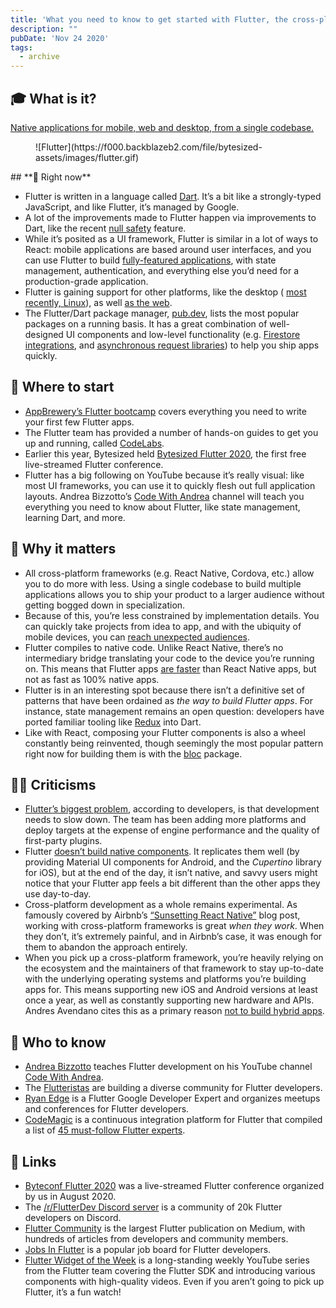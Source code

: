 ```yaml
---
title: 'What you need to know to get started with Flutter, the cross-platform app framework'
description: ""
pubDate: 'Nov 24 2020'
tags:
  - archive
---
```



## **🎓 What is it?**

[Native applications for mobile, web and desktop, from a single codebase.](https://flutter.dev/)

<figure class="kg-card kg-image-card">![Flutter](https://f000.backblazeb2.com/file/bytesized-assets/images/flutter.gif)</figure>## **📌 Right now**

- Flutter is written in a language called [Dart](https://dart.dev/). It’s a bit like a strongly-typed JavaScript, and like Flutter, it’s managed by Google.
- A lot of the improvements made to Flutter happen via improvements to Dart, like the recent [null safety](https://medium.com/flutter/announcing-dart-null-safety-beta-4491da22077a) feature.
- While it’s posited as a UI framework, Flutter is similar in a lot of ways to React: mobile applications are based around user interfaces, and you can use Flutter to build [fully-featured applications](https://flutter.dev/showcase), with state management, authentication, and everything else you’d need for a production-grade application.
- Flutter is gaining support for other platforms, like the desktop ( [most recently, Linux](https://www.youtube.com/watch?v=Pzp9C0NNcZ8)), as well [as the web](https://medium.com/flutter/flutter-on-the-web-slivers-and-platform-specific-issues-user-survey-results-from-q3-2020-f8034236b2a8).
- The Flutter/Dart package manager, [pub.dev](https://pub.dev/), lists the most popular packages on a running basis. It has a great combination of well-designed UI components and low-level functionality (e.g. [Firestore integrations](https://pub.dev/packages/cloud_firestore_platform_interface), and [asynchronous request libraries](https://pub.dev/packages/http)) to help you ship apps quickly.

## **👶 Where to start**

- [AppBrewery’s Flutter bootcamp](https://www.appbrewery.co/p/flutter-development-bootcamp-with-dart) covers everything you need to write your first few Flutter apps.
- The Flutter team has provided a number of hands-on guides to get you up and running, called [CodeLabs](https://flutter.dev/docs/codelabs).
- Earlier this year, Bytesized held [Bytesized Flutter 2020](https://www.appbrewery.co/p/flutter-development-bootcamp-with-dart), the first free live-streamed Flutter conference.
- Flutter has a big following on YouTube because it’s really visual: like most UI frameworks, you can use it to quickly flesh out full application layouts. Andrea Bizzotto’s [Code With Andrea](https://www.youtube.com/channel/UCrTnsT4OYZ53l0QGKqLeD5Q) channel will teach you everything you need to know about Flutter, like state management, learning Dart, and more.

## **🤔 Why it matters**

- All cross-platform frameworks (e.g. React Native, Cordova, etc.) allow you to do more with less. Using a single codebase to build multiple applications allows you to ship your product to a larger audience without getting bogged down in specialization.
- Because of this, you’re less constrained by implementation details. You can quickly take projects from idea to app, and with the ubiquity of mobile devices, you can [reach unexpected audiences](https://7.dev/endangered-language-revitalization-with-flutter).
- Flutter compiles to native code. Unlike React Native, there’s no intermediary bridge translating your code to the device you’re running on. This means that Flutter apps [are faster](https://medium.com/swlh/flutter-vs-native-vs-react-native-examining-performance-31338f081980#:~:text=Java%20and%20Kotlin%20have%20similar,15%20times%20slower%20than%20native.) than React Native apps, but not as fast as 100% native apps.
- Flutter is in an interesting spot because there isn’t a definitive set of patterns that have been ordained as *the way to build Flutter apps*. For instance, state management remains an open question: developers have ported familiar tooling like [Redux](https://pub.dev/packages/redux) into Dart.
- Like with React, composing your Flutter components is also a wheel constantly being reinvented, though seemingly the most popular pattern right now for building them is with the [bloc](https://pub.dev/packages/bloc) package.

## **🙅‍♀️ Criticisms**

- [Flutter’s biggest problem](https://www.reddit.com/r/FlutterDev/comments/ju2zza/flutters_biggest_problem/), according to developers, is that development needs to slow down. The team has been adding more platforms and deploy targets at the expense of engine performance and the quality of first-party plugins.
- Flutter [doesn’t build native components](https://medium.com/asos-techblog/flutter-vs-react-native-for-ios-android-app-development-c41b4e038db9#:~:text=Flutter%20paints%20the%20UI%20on%20its%20own%20custom%20way,%20it%20doesn%E2%80%99t%20create%20native%20components.). It replicates them well (by providing Material UI components for Android, and the *Cupertino* library for iOS), but at the end of the day, it isn’t native, and savvy users might notice that your Flutter app feels a bit different than the other apps they use day-to-day.
- Cross-platform development as a whole remains experimental. As famously covered by Airbnb’s [“Sunsetting React Native”](https://medium.com/airbnb-engineering/sunsetting-react-native-1868ba28e30a) blog post, working with cross-platform frameworks is great *when they work*. When they don’t, it’s extremely painful, and in Airbnb’s case, it was enough for them to abandon the approach entirely.
- When you pick up a cross-platform framework, you’re heavily relying on the ecosystem and the maintainers of that framework to stay up-to-date with the underlying operating systems and platforms you’re building apps for. This means supporting new iOS and Android versions at least once a year, as well as constantly supporting new hardware and APIs. Andres Avendano cites this as a primary reason [not to build hybrid apps](https://bluefletch.com/avoid-hybrid-apps-in-2020/).

## **🙋 Who to know**

- [Andrea Bizzotto](https://twitter.com/biz84) teaches Flutter development on his YouTube channel [Code With Andrea](https://www.youtube.com/channel/UCrTnsT4OYZ53l0QGKqLeD5Q).
- The [Flutteristas](https://twitter.com/flutteristas?lang=en) are building a diverse community for Flutter developers.
- [Ryan Edge](https://twitter.com/chimon1984) is a Flutter Google Developer Expert and organizes meetups and conferences for Flutter developers.
- [CodeMagic](https://codemagic.io/) is a continuous integration platform for Flutter that compiled a list of [45 must-follow Flutter experts](https://blog.codemagic.io/top-flutter-developers-to-follow-on-twitter/).

## **🔗 Links**

- [Byteconf Flutter 2020](https://www.youtube.com/watch?v=dvUFVgymG8w) was a live-streamed Flutter conference organized by us in August 2020.
- The [/r/FlutterDev Discord server](https://discord.gg/uMya6wQ) is a community of 20k Flutter developers on Discord.
- [Flutter Community](https://medium.com/flutter-community) is the largest Flutter publication on Medium, with hundreds of articles from developers and community members.
- [Jobs In Flutter](https://www.jobsinflutter.io/) is a popular job board for Flutter developers.
- [Flutter Widget of the Week](https://www.youtube.com/playlist?list=PLjxrf2q8roU23XGwz3Km7sQZFTdB996iG) is a long-standing weekly YouTube series from the Flutter team covering the Flutter SDK and introducing various components with high-quality videos. Even if you aren’t going to pick up Flutter, it’s a fun watch!